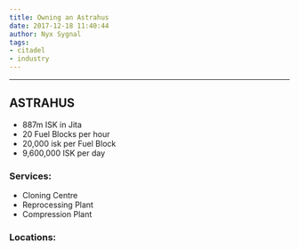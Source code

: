 ```yaml
---
title: Owning an Astrahus
date: 2017-12-18 11:40:44
author: Nyx Sygnal
tags: 
- citadel
- industry
---
```

***

## ASTRAHUS

- 887m ISK in Jita
- 20 Fuel Blocks per hour
- 20,000 isk per Fuel Block
- 9,600,000 ISK per day

### Services:
- Cloning Centre
- Reprocessing Plant
- Compression Plant

### Locations:
